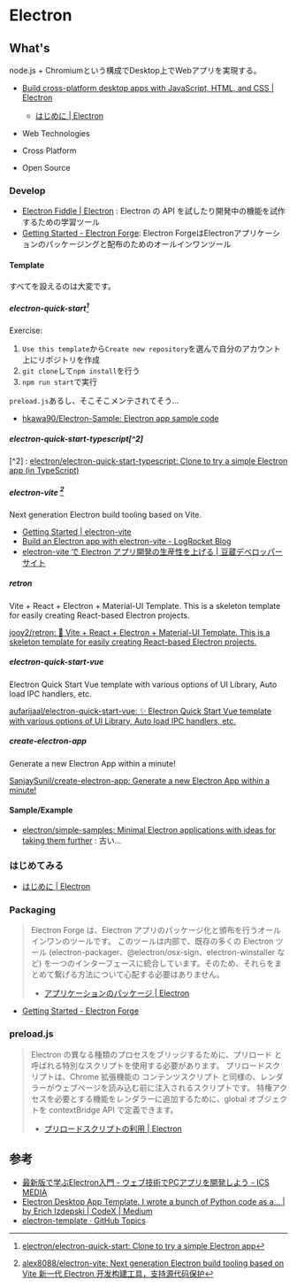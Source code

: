 # Electron

## What's

node.js + Chromiumという構成でDesktop上でWebアプリを実現する。

- [Build cross-platform desktop apps with JavaScript, HTML, and CSS | Electron](https://www.electronjs.org/ja/)
    - [はじめに | Electron](https://www.electronjs.org/ja/docs/latest/)

- Web Technologies
- Cross Platform
- Open Source

### Develop

- [Electron Fiddle | Electron](https://www.electronjs.org/fiddle) : Electron の API を試したり開発中の機能を試作するための学習ツール
- [Getting Started - Electron Forge](https://www.electronforge.io/): Electron ForgeはElectronアプリケーションのパッケージングと配布のためのオールインワンツール

#### Template

すべてを設えるのは大変です。


##### electron-quick-start[^1]

[^1]:[electron/electron-quick-start: Clone to try a simple Electron app](https://github.com/electron/electron-quick-start)

Exercise:

1. `Use this template`から`Create new repository`を選んで自分のアカウント上にリポジトリを作成
2. `git clone`して`npm install`を行う
3. `npm run start`で実行

`preload.js`あるし、そこそこメンテされてそう...

- [hkawa90/Electron-Sample: Electron app sample code](https://github.com/hkawa90/Electron-Sample)

##### electron-quick-start-typescript[^2]

[^2] : [electron/electron-quick-start-typescript: Clone to try a simple Electron app (in TypeScript)](https://github.com/electron/electron-quick-start-typescript)

##### electron-vite [^3]

Next generation Electron build tooling based on Vite.

- [Getting Started | electron-vite](https://electron-vite.org/guide/)
- [Build an Electron app with electron-vite - LogRocket Blog](https://blog.logrocket.com/build-electron-app-electron-vite/)
- [electron-vite で Electron アプリ開発の生産性を上げる | 豆蔵デベロッパーサイト](https://developer.mamezou-tech.com/blogs/2023/05/22/electron-vite/)

[^3]:[alex8088/electron-vite: Next generation Electron build tooling based on Vite 新一代 Electron 开发构建工具，支持源代码保护](https://github.com/alex8088/electron-vite)

##### retron

Vite + React + Electron + Material-UI Template. This is a skeleton template for easily creating React-based Electron projects.

[jooy2/retron: 📑 Vite + React + Electron + Material-UI Template. This is a skeleton template for easily creating React-based Electron projects.](https://github.com/jooy2/retron)

##### electron-quick-start-vue

Electron Quick Start Vue template with various options of UI Library, Auto load IPC handlers, etc.

[aufarijaal/electron-quick-start-vue: ✨ Electron Quick Start Vue template with various options of UI Library, Auto load IPC handlers, etc.](https://github.com/aufarijaal/electron-quick-start-vue)

##### create-electron-app

Generate a new Electron App within a minute!

[SanjaySunil/create-electron-app: Generate a new Electron App within a minute!](https://github.com/SanjaySunil/create-electron-app)

#### Sample/Example

- [electron/simple-samples: Minimal Electron applications with ideas for taking them further](https://github.com/electron/simple-samples) : 古い...

### はじめてみる

- [はじめに | Electron](https://www.electronjs.org/ja/docs/latest/)

### Packaging

> Electron Forge は、Electron アプリのパッケージ化と頒布を行うオールインワンのツールです。 このツールは内部で、既存の多くの Electron ツール (electron-packager、@electron/osx-sign、electron-winstaller など) を一つのインターフェースに統合しています。そのため、それらをまとめて繋げる方法について心配する必要はありません。
>
> - [アプリケーションのパッケージ | Electron](https://www.electronjs.org/ja/docs/latest/tutorial/tutorial-packaging)

- [Getting Started - Electron Forge](https://www.electronforge.io/)

### preload.js

> Electron の異なる種類のプロセスをブリッジするために、プリロード と呼ばれる特別なスクリプトを使用する必要があります。
> プリロードスクリプトは、Chrome 拡張機能の コンテンツスクリプト と同様の、レンダラーがウェブページを読み込む前に注入されるスクリプトです。 特権アクセスを必要とする機能をレンダラーに追加するために、global オブジェクトを contextBridge API で定義できます。
> - [プリロードスクリプトの利用 | Electron](https://www.electronjs.org/ja/docs/latest/tutorial/tutorial-preload)

## 参考

- [最新版で学ぶElectron入門 - ウェブ技術でPCアプリを開発しよう - ICS MEDIA](https://ics.media/entry/7298/)
- [Electron Desktop App Template. I wrote a bunch of Python code as a… | by Erich Izdepski | CodeX | Medium](https://medium.com/codex/electron-desktop-app-template-14c5e9c40b1e)
- [electron-template · GitHub Topics](https://github.com/topics/electron-template)